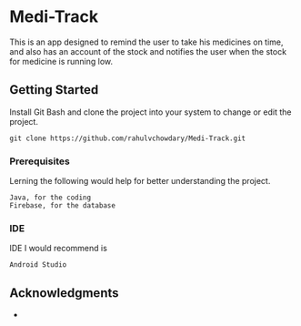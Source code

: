 # Medi-Track

This is an app designed to remind the user to take his medicines on time, and also has an account of the stock and notifies the user when the stock for medicine is running low.

## Getting Started

Install Git Bash and clone the project into your system to change or edit the project.
```
git clone https://github.com/rahulvchowdary/Medi-Track.git
```

### Prerequisites

Lerning the following would help for better understanding the project.
```
Java, for the coding
Firebase, for the database
```

### IDE
IDE I would recommend is 
```
Android Studio
```

## Acknowledgments

* 
